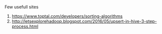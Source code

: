Few usefull sites
1) https://www.toptal.com/developers/sorting-algorithms
2) http://letsexplorehadoop.blogspot.com/2016/05/upsert-in-hive-3-step-process.html


